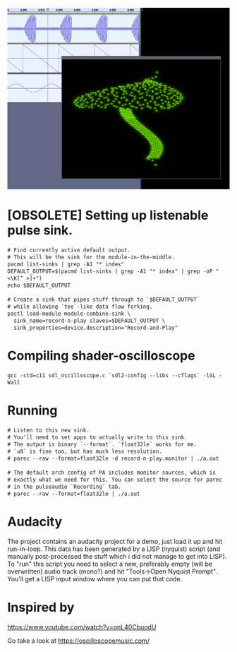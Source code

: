 ![](mushroom.png)

# [OBSOLETE] Setting up listenable pulse sink.

```
# Find currently active default output.
# This will be the sink for the module-in-the-middle.
pacmd list-sinks | grep -A1 "* index"
DEFAULT_OUTPUT=$(pacmd list-sinks | grep -A1 "* index" | grep -oP "<\K[^ >]+")
echo $DEFAULT_OUTPUT

# Create a sink that pipes stuff through to `$DEFAULT_OUTPUT`
# while allowing `tee`-like data flow forking.
pactl load-module module-combine-sink \
  sink_name=record-n-play slaves=$DEFAULT_OUTPUT \
  sink_properties=device.description="Record-and-Play"
```

# Compiling shader-oscilloscope

```
gcc -std=c11 sdl_oscilloscope.c `sdl2-config --libs --cflags` -lGL -Wall
```

# Running

```
# Listen to this new sink.
# You'll need to set apps to actually write to this sink.
# The output is binary `--format`. `float32le` works for me.
# `u8` is fine too, but has much less resolution.
# parec --raw --format=float32le -d record-n-play.monitor | ./a.out

# The default arch config of PA includes monitor sources, which is
# exactly what we need for this. You can select the source for parec
# in the pulseaudio `Recording` tab.
# parec --raw --format=float32le | ./a.out
```

# Audacity

The project contains an audacity project for a demo, just
load it up and hit run-in-loop.
This data has been generated by a LISP (nyquist) script (and manually
post-processed the stuff which i did not manage to get into LISP).
To "run" this script you need to select a new, preferably empty (will be
overwritten) audio track (mono?) and hit "Tools->Open Nyquist Prompt". You'll
get a LISP input window where you can put that code.

# Inspired by

https://www.youtube.com/watch?v=qnL40CbuodU

Go take a look at https://oscilloscopemusic.com/
